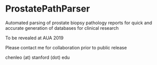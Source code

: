 # ProstatePathParser
Automated parsing of prostate biopsy pathology reports for quick and accurate generation of databases for clinical research

To be revealed at AUA 2019

Please contact me for collaboration prior to public release

chenleo (at) stanford (dot) edu
